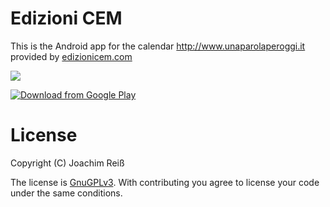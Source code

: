 Edizioni CEM
=======================
This is the Android app for the calendar <a href="http://www.unaparolaperoggi.it">http://www.unaparolaperoggi.it</a> provided by <a href="http://edizionicem.com">edizionicem.com</a>

<a href="https://play.google.com/store/apps/details?id=de.reiss.edizioni"><img src="https://github.com/JoachimR/EdizioniCEM/blob/master/art/github_promo.png"></a>

[![Download from Google Play](https://play.google.com/intl/en_us/badges/images/generic/en_badge_web_generic.png "Get it on Google Play")](https://play.google.com/store/apps/details?id=de.reiss.edizioni)


# License
Copyright (C) Joachim Reiß

The license is [GnuGPLv3](https://github.com/JoachimR/EdizioniCEM/blob/master/LICENSE). With contributing you agree to license your code under the same conditions.

